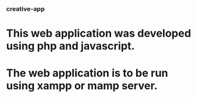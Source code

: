 ### creative-app

# This web application was developed using php and javascript.

# The web application is to be run using xampp or mamp server.
